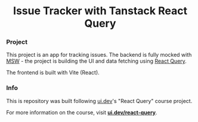 <h1 align="center">Issue Tracker with Tanstack React Query</h1>

### Project

This project is an app for tracking issues. 
The backend is fully mocked with [MSW](https://mswjs.io) - the project is building the UI and data fetching using [React Query](https://react-query.tanstack.com).

The frontend is built with Vite (React).

### Info

This is repository was built following [ui.dev](https://ui.dev)'s "React Query" course project.

For more information on the course, visit **[ui.dev/react-query](https://ui.dev/react-query)**.
